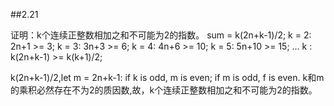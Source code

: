 ##2.21

证明：k个连续正整数相加之和不可能为2的指数。
sum = k(2n+k-1)/2;
k = 2: 2n+1 >= 3;
k = 3: 3n+3 >= 6;
k = 4: 4n+6 >= 10;
k = 5: 5n+10 >= 15;
...
k : k(2n+k-1) >= k(k+1)/2;

k(2n+k-1)/2,let m = 2n+k-1: 
if k is odd, m is even; if m is odd, f is even.
k和m的乘积必然存在不为2的质因数,故，k个连续正整数相加之和不可能为2的指数。
